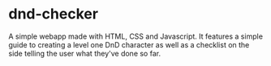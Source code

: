 # dnd-checker
A simple webapp made with HTML, CSS and Javascript. It features a simple guide to creating a level one DnD character as well as a checklist on the side telling the user what they've done so far.
